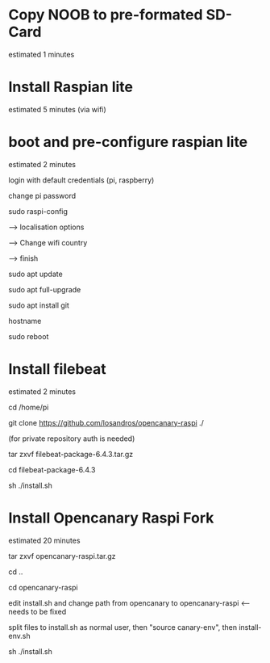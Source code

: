 <h1>Copy NOOB to pre-formated SD-Card</h1>
estimated 1 minutes


<h1>Install Raspian lite</h1>
estimated 5 minutes (via wifi)

<h1>boot and pre-configure raspian lite</h1>
estimated 2 minutes

login with default credentials (pi, raspberry)

change pi password

sudo raspi-config

 --> localisation options
 
 --> Change wifi country
 
 --> finish
 
sudo apt update

sudo apt full-upgrade

sudo apt install git

hostname <NEW-HOST-NAME>

sudo reboot


<h1>Install filebeat </h1>
estimated 2 minutes

cd /home/pi

git clone https://github.com/losandros/opencanary-raspi ./

(for private repository auth is needed)

tar zxvf filebeat-package-6.4.3.tar.gz

cd filebeat-package-6.4.3

sh ./install.sh

<h1>Install Opencanary Raspi Fork</h1>
estimated 20 minutes

tar zxvf opencanary-raspi.tar.gz

cd ..

cd opencanary-raspi

edit install.sh and change path from opencanary to opencanary-raspi <-- needs to be fixed

split files to install.sh as normal user, then "source canary-env", then install-env.sh

sh ./install.sh
